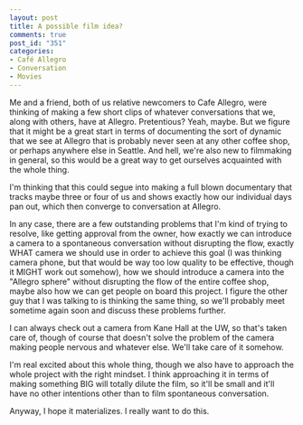```yaml
--- 
layout: post
title: A possible film idea?
comments: true
post_id: "351"
categories:
- Café Allegro
- Conversation
- Movies
---
```

Me and a friend, both of us relative newcomers to Cafe Allegro, were thinking of making a few short clips of whatever conversations that we, along with others, have at Allegro.  Pretentious?  Yeah, maybe.  But we figure that it might be a great start in terms of documenting the sort of dynamic that we see at Allegro that is probably never seen at any other coffee shop, or perhaps anywhere else in Seattle.  And hell, we're also new to filmmaking in general, so this would be a great way to get ourselves acquainted with the whole thing.

I'm thinking that this could segue into making a full blown documentary that tracks maybe three or four of us and shows exactly how our individual days pan out, which then converge to conversation at Allegro.

In any case, there are a few outstanding problems that I'm kind of trying to resolve, like getting approval from the owner, how exactly we can introduce a camera to a spontaneous conversation without disrupting the flow, exactly WHAT camera we should use in order to achieve this goal (I was thinking camera phone, but that would be way too low quality to be effective, though it MIGHT work out somehow), how we should introduce a camera into the "Allegro sphere" without disrupting the flow of the entire coffee shop, maybe also how we can get people on board this project.  I figure the other guy that I was talking to is thinking the same thing, so we'll probably meet sometime again soon and discuss these problems further.

I can always check out a camera from Kane Hall at the UW, so that's taken care of, though of course that doesn't solve the problem of the camera making people nervous and whatever else.  We'll take care of it somehow.

I'm real excited about this whole thing, though we also have to approach the whole project with the right mindset.  I think approaching it in terms of making something BIG will totally dilute the film, so it'll be small and it'll have no other intentions other than to film spontaneous conversation.

Anyway, I hope it materializes.  I really want to do this.
